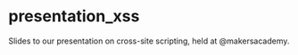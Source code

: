 presentation_xss
================

Slides to our presentation on cross-site scripting, held at @makersacademy.
